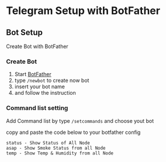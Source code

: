 # Telegram Setup with BotFather

## Bot Setup

Create Bot with BotFather

### Create Bot

1. Start [BotFather](https://t.me/BotFather)
2. type `` /newbot `` to create now bot
3. insert your bot name
4. and follow the instruction

### Command list setting
Add Command list by type `` /setcommands `` and choose yout bot

copy and paste the code below to your botfather config
```
status - Show Status of All Node
asap - Show Smoke Status from all Node
temp - Show Temp & Humidity from all Node
```
